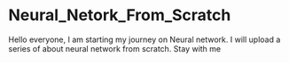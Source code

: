 # Neural_Netork_From_Scratch
Hello everyone,
I am starting my journey on Neural network. I will upload a series of about neural network from scratch. Stay with me
